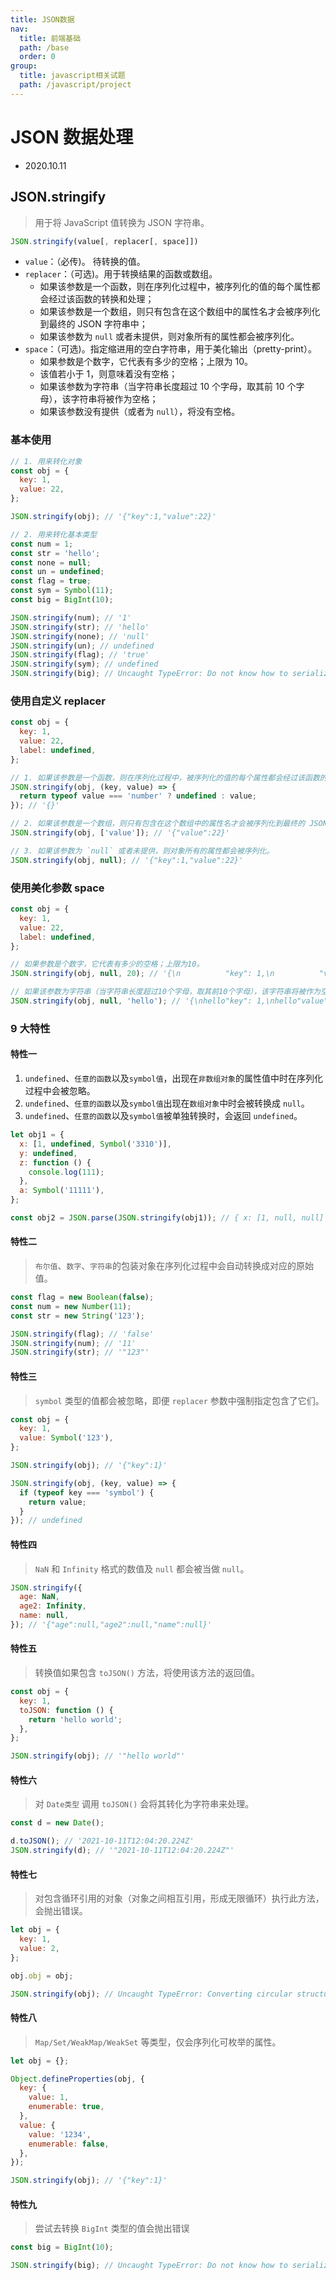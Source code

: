 ```yaml
---
title: JSON数据
nav:
  title: 前端基础
  path: /base
  order: 0
group:
  title: javascript相关试题
  path: /javascript/project
---
```


# JSON 数据处理

- 2020.10.11

## JSON.stringify

> 用于将 JavaScript 值转换为 JSON 字符串。

```js
JSON.stringify(value[, replacer[, space]])
```

- `value`：（必传)。 待转换的值。
- `replacer`：（可选)。用于转换结果的函数或数组。
  - 如果该参数是一个函数，则在序列化过程中，被序列化的值的每个属性都会经过该函数的转换和处理；
  - 如果该参数是一个数组，则只有包含在这个数组中的属性名才会被序列化到最终的 JSON 字符串中；
  - 如果该参数为 `null` 或者未提供，则对象所有的属性都会被序列化。
- `space`：（可选)。指定缩进用的空白字符串，用于美化输出（pretty-print）。
  - 如果参数是个数字，它代表有多少的空格；上限为 10。
  - 该值若小于 1，则意味着没有空格；
  - 如果该参数为字符串（当字符串长度超过 10 个字母，取其前 10 个字母），该字符串将被作为空格；
  - 如果该参数没有提供（或者为 `null`），将没有空格。

### 基本使用

```js
// 1. 用来转化对象
const obj = {
  key: 1,
  value: 22,
};

JSON.stringify(obj); // '{"key":1,"value":22}'

// 2. 用来转化基本类型
const num = 1;
const str = 'hello';
const none = null;
const un = undefined;
const flag = true;
const sym = Symbol(11);
const big = BigInt(10);

JSON.stringify(num); // '1'
JSON.stringify(str); // 'hello'
JSON.stringify(none); // 'null'
JSON.stringify(un); // undefined
JSON.stringify(flag); // 'true'
JSON.stringify(sym); // undefined
JSON.stringify(big); // Uncaught TypeError: Do not know how to serialize a BigInt at JSON.stringify
```

### 使用自定义 replacer

```js
const obj = {
  key: 1,
  value: 22,
  label: undefined,
};

// 1. 如果该参数是一个函数，则在序列化过程中，被序列化的值的每个属性都会经过该函数的转换和处理；
JSON.stringify(obj, (key, value) => {
  return typeof value === 'number' ? undefined : value;
}); // '{}'

// 2. 如果该参数是一个数组，则只有包含在这个数组中的属性名才会被序列化到最终的 JSON 字符串中；
JSON.stringify(obj, ['value']); // '{"value":22}'

// 3. 如果该参数为 `null` 或者未提供，则对象所有的属性都会被序列化。
JSON.stringify(obj, null); // '{"key":1,"value":22}'
```

### 使用美化参数 space

```js
const obj = {
  key: 1,
  value: 22,
  label: undefined,
};

// 如果参数是个数字，它代表有多少的空格；上限为10。
JSON.stringify(obj, null, 20); // '{\n          "key": 1,\n          "value": 22\n}'

// 如果该参数为字符串（当字符串长度超过10个字母，取其前10个字母），该字符串将被作为空格；
JSON.stringify(obj, null, 'hello'); // '{\nhello"key": 1,\nhello"value": 22\n}'
```

### 9 大特性

#### 特性一

1. `undefined`、`任意的函数`以及`symbol值`，出现在`非数组对象`的属性值中时在序列化过程中会被忽略。
2. `undefined`、`任意的函数`以及`symbol值`出现在`数组对象`中时会被转换成 `null`。
3. `undefined`、`任意的函数`以及`symbol值`被单独转换时，会返回 `undefined`。

```js
let obj1 = {
  x: [1, undefined, Symbol('3310')],
  y: undefined,
  z: function () {
    console.log(111);
  },
  a: Symbol('11111'),
};

const obj2 = JSON.parse(JSON.stringify(obj1)); // { x: [1, null, null] }
```

#### 特性二

> `布尔值`、`数字`、`字符串`的包装对象在序列化过程中会自动转换成对应的原始值。

```js
const flag = new Boolean(false);
const num = new Number(11);
const str = new String('123');

JSON.stringify(flag); // 'false'
JSON.stringify(num); // '11'
JSON.stringify(str); // '"123"'
```

#### 特性三

> `symbol` 类型的值都会被忽略，即便 `replacer` 参数中强制指定包含了它们。

```js
const obj = {
  key: 1,
  value: Symbol('123'),
};

JSON.stringify(obj); // '{"key":1}'

JSON.stringify(obj, (key, value) => {
  if (typeof key === 'symbol') {
    return value;
  }
}); // undefined
```

#### 特性四

> `NaN` 和 `Infinity` 格式的数值及 `null` 都会被当做 `null`。

```js
JSON.stringify({
  age: NaN,
  age2: Infinity,
  name: null,
}); // '{"age":null,"age2":null,"name":null}'
```

#### 特性五

> 转换值如果包含 `toJSON()` 方法，将使用该方法的返回值。

```js
const obj = {
  key: 1,
  toJSON: function () {
    return 'hello world';
  },
};

JSON.stringify(obj); // '"hello world"'
```

#### 特性六

> 对 `Date类型` 调用 `toJSON()` 会将其转化为字符串来处理。

```js
const d = new Date();

d.toJSON(); // '2021-10-11T12:04:20.224Z'
JSON.stringify(d); // '"2021-10-11T12:04:20.224Z"'
```

#### 特性七

> 对包含循环引用的对象（对象之间相互引用，形成无限循环）执行此方法，会抛出错误。

```js
let obj = {
  key: 1,
  value: 2,
};

obj.obj = obj;

JSON.stringify(obj); // Uncaught TypeError: Converting circular structure to JSON
```

#### 特性八

> `Map/Set/WeakMap/WeakSet` 等类型，仅会序列化可枚举的属性。

```js
let obj = {};

Object.defineProperties(obj, {
  key: {
    value: 1,
    enumerable: true,
  },
  value: {
    value: '1234',
    enumerable: false,
  },
});

JSON.stringify(obj); // '{"key":1}'
```

#### 特性九

> 尝试去转换 `BigInt` 类型的值会抛出错误

```js
const big = BigInt(10);

JSON.stringify(big); // Uncaught TypeError: Do not know how to serialize a BigInt
```
